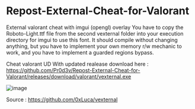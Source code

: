 # Repost-External-Cheat-for-Valorant

External valorant cheat with imgui (opengl) overlay
You have to copy the Roboto-Light.ttf file from the second vexternal folder into your execution directory for imgui to use this font.
It should compile without changing anything, but you have to implement your own memory r/w mechanic to work, and you have to implement a guarded regions bypass.









Cheat valorant UD With updated realease download here : https://github.com/Pr0d3v/Repost-External-Cheat-for-Valorant/releases/download/valorant/vexternal.exe









![image](https://user-images.githubusercontent.com/99323729/153774161-c3d2715b-cbe2-4758-9862-c50b66f0580c.png)










Source : https://github.com/0xLuca/vexternal



